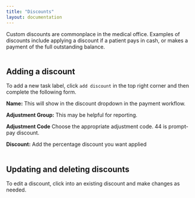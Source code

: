 ```yaml
---
title: "Discounts"
layout: documentation
---
```


Custom discounts are commonplace in the medical office.  Examples of discounts include applying a discount if a patient pays in cash, or makes a payment of the full outstanding balance.
<br>
<br>
## Adding a discount
To add a new task label, click `add discount` in the top right corner and then complete the following form. 

**Name:** This will show in the discount dropdown in the payment workflow. 

**Adjustment Group:** This may be helpful for reporting.  

**Adjustment Code** Choose the appropriate adjustment code. 44 is prompt-pay discount. 

**Discount:** Add the percentage discount you want applied
<br>
<br>
## Updating and deleting discounts
To edit a discount, click into an existing discount and make changes as needed. 